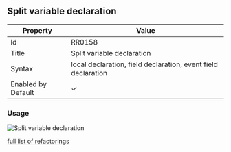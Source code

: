 ## Split variable declaration

| Property | Value |
| -------- | ----- |
| Id | RR0158 |
| Title | Split variable declaration |
| Syntax | local declaration, field declaration, event field declaration |
| Enabled by Default | &#x2713; |

### Usage

![Split variable declaration](../../images/refactorings/SplitLocalDeclaration.png)

[full list of refactorings](Refactorings.md)
